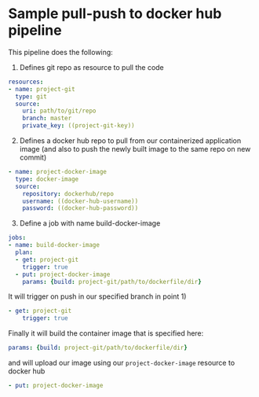 # Sample pull-push to docker hub pipeline

This pipeline does the following:

1) Defines git repo as resource to pull the code
```yml
resources:
- name: project-git
  type: git
  source:
    uri: path/to/git/repo
    branch: master
    private_key: ((project-git-key))
```

2) Defines a docker hub repo to pull from our containerized application image (and also to push the newly built image to the same repo on new commit)
```yml
- name: project-docker-image
  type: docker-image
  source:
    repository: dockerhub/repo
    username: ((docker-hub-username))
    password: ((docker-hub-password))
```

3) Define a job with name build-docker-image
```yml
jobs:
- name: build-docker-image
  plan:
  - get: project-git
    trigger: true
  - put: project-docker-image
    params: {build: project-git/path/to/dockerfile/dir}
```

It will trigger on push in our specified branch in point 1)
```yml
- get: project-git
    trigger: true
```

Finally it will build the container image that is specified here:
```yml
params: {build: project-git/path/to/dockerfile/dir}
```

and will upload our image using our `project-docker-image` resource to docker hub
```yml
- put: project-docker-image
```
